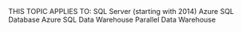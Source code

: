 <Token xmlns:xlink="http://www.w3.org/1999/xlink">
<legacyBold>THIS TOPIC APPLIES TO:</legacyBold>
<mediaLinkInline><image xlink:href="a45b6379-ac63-48d7-ab97-33b3563b36ee"></image></mediaLinkInline>SQL Server (starting with 2014)
<mediaLinkInline><image xlink:href="ed423705-b87b-4bee-8f6f-1b9705944575"></image></mediaLinkInline>Azure SQL Database
<mediaLinkInline><image xlink:href="ed423705-b87b-4bee-8f6f-1b9705944575"></image></mediaLinkInline>Azure SQL Data Warehouse
<mediaLinkInline><image xlink:href="ed423705-b87b-4bee-8f6f-1b9705944575"></image></mediaLinkInline>Parallel Data Warehouse
</Token>